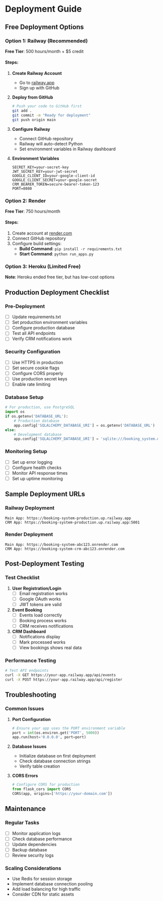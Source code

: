 # Deployment Guide

## Free Deployment Options

### Option 1: Railway (Recommended)
**Free Tier**: 500 hours/month + $5 credit

#### Steps:
1. **Create Railway Account**
   - Go to [railway.app](https://railway.app)
   - Sign up with GitHub

2. **Deploy from GitHub**
   ```bash
   # Push your code to GitHub first
   git add .
   git commit -m "Ready for deployment"
   git push origin main
   ```

3. **Configure Railway**
   - Connect GitHub repository
   - Railway will auto-detect Python
   - Set environment variables in Railway dashboard

4. **Environment Variables**
   ```
   SECRET_KEY=your-secret-key
   JWT_SECRET_KEY=your-jwt-secret
   GOOGLE_CLIENT_ID=your-google-client-id
   GOOGLE_CLIENT_SECRET=your-google-secret
   CRM_BEARER_TOKEN=secure-bearer-token-123
   PORT=8080
   ```

### Option 2: Render
**Free Tier**: 750 hours/month

#### Steps:
1. Create account at [render.com](https://render.com)
2. Connect GitHub repository
3. Configure build settings:
   - **Build Command**: `pip install -r requirements.txt`
   - **Start Command**: `python run_apps.py`

### Option 3: Heroku (Limited Free)
**Note**: Heroku ended free tier, but has low-cost options

## Production Deployment Checklist

### Pre-Deployment
- [ ] Update requirements.txt
- [ ] Set production environment variables
- [ ] Configure production database
- [ ] Test all API endpoints
- [ ] Verify CRM notifications work

### Security Configuration
- [ ] Use HTTPS in production
- [ ] Set secure cookie flags
- [ ] Configure CORS properly
- [ ] Use production secret keys
- [ ] Enable rate limiting

### Database Setup
```python
# For production, use PostgreSQL
import os
if os.getenv('DATABASE_URL'):
    # Production database
    app.config['SQLALCHEMY_DATABASE_URI'] = os.getenv('DATABASE_URL')
else:
    # Development database
    app.config['SQLALCHEMY_DATABASE_URI'] = 'sqlite:///booking_system.db'
```

### Monitoring Setup
- [ ] Set up error logging
- [ ] Configure health checks
- [ ] Monitor API response times
- [ ] Set up uptime monitoring

## Sample Deployment URLs

### Railway Deployment
```
Main App: https://booking-system-production.up.railway.app
CRM App: https://booking-system-production.up.railway.app:5001
```

### Render Deployment
```
Main App: https://booking-system-abc123.onrender.com
CRM App: https://booking-system-crm-abc123.onrender.com
```

## Post-Deployment Testing

### Test Checklist
1. **User Registration/Login**
   - [ ] Email registration works
   - [ ] Google OAuth works
   - [ ] JWT tokens are valid

2. **Event Booking**
   - [ ] Events load correctly
   - [ ] Booking process works
   - [ ] CRM receives notifications

3. **CRM Dashboard**
   - [ ] Notifications display
   - [ ] Mark processed works
   - [ ] View bookings shows real data

### Performance Testing
```bash
# Test API endpoints
curl -X GET https://your-app.railway.app/api/events
curl -X POST https://your-app.railway.app/api/register
```

## Troubleshooting

### Common Issues
1. **Port Configuration**
   ```python
   # Ensure your app uses the PORT environment variable
   port = int(os.environ.get('PORT', 5000))
   app.run(host='0.0.0.0', port=port)
   ```

2. **Database Issues**
   - Initialize database on first deployment
   - Check database connection strings
   - Verify table creation

3. **CORS Errors**
   ```python
   # Configure CORS for production
   from flask_cors import CORS
   CORS(app, origins=['https://your-domain.com'])
   ```

## Maintenance

### Regular Tasks
- [ ] Monitor application logs
- [ ] Check database performance
- [ ] Update dependencies
- [ ] Backup database
- [ ] Review security logs

### Scaling Considerations
- Use Redis for session storage
- Implement database connection pooling
- Add load balancing for high traffic
- Consider CDN for static assets